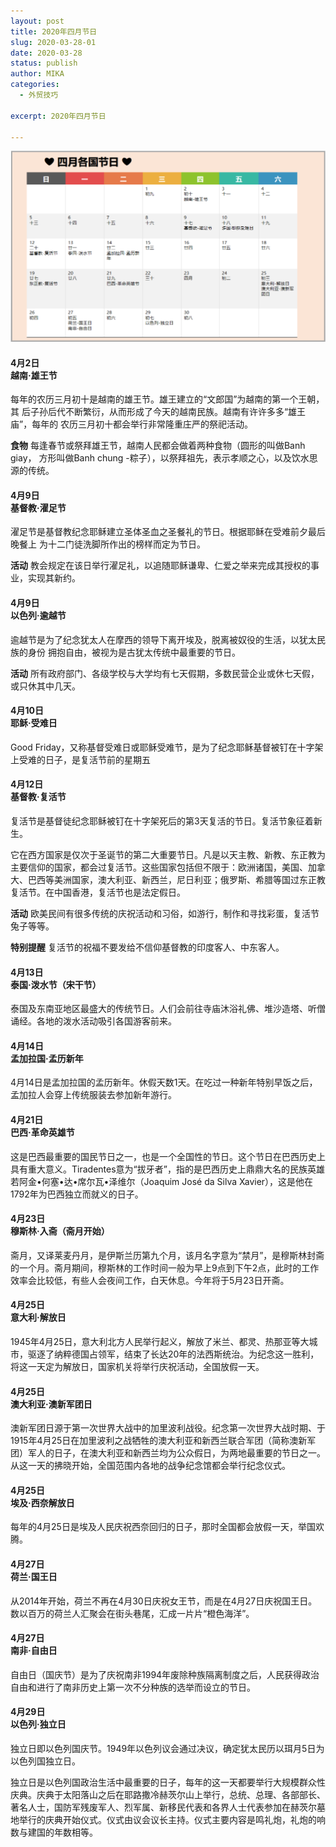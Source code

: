 ```yaml
---
layout: post
title: 2020年四月节日
slug: 2020-03-28-01
date: 2020-03-28
status: publish
author: MIKA
categories: 
  - 外贸技巧

excerpt: 2020年四月节日

---
```


![四月节日](./GoogleSkill/11.png)

#### 4月2日<br> 越南·雄王节

每年的农历三月初十是越南的雄王节。雄王建立的“文郎国”为越南的第一个王朝，其
后子孙后代不断繁衍，从而形成了今天的越南民族。越南有许许多多“雄王庙”，每年的
农历三月初十都会举行非常隆重庄严的祭祀活动。

**食物** 每逢春节或祭拜雄王节，越南人民都会做着两种食物（圆形的叫做Banh giay，
方形叫做Banh chung -粽子），以祭拜祖先，表示孝顺之心，以及饮水思源的传统。

#### 4月9日<br> 基督教·濯足节 

濯足节是基督教纪念耶稣建立圣体圣血之圣餐礼的节日。根据耶稣在受难前夕最后晚餐上
为十二门徒洗脚所作出的榜样而定为节日。

**活动** 教会规定在该日举行濯足礼，以追随耶稣谦卑、仁爱之举来完成其授权的事业，实现其新约。

#### 4月9日<br> 以色列·逾越节

逾越节是为了纪念犹太人在摩西的领导下离开埃及，脱离被奴役的生活，以犹太民族的身份
拥抱自由，被视为是古犹太传统中最重要的节日。

**活动** 所有政府部门、各级学校与大学均有七天假期，多数民营企业或休七天假，或只休其中几天。

#### 4月10日<br> 耶稣·受难日  

Good Friday，又称基督受难日或耶稣受难节，是为了纪念耶稣基督被钉在十字架上受难的日子，是复活节前的星期五

#### 4月12日<br> 基督教·复活节 

复活节是基督徒纪念耶稣被钉在十字架死后的第3天复活的节日。复活节象征着新生。

它在西方国家是仅次于圣诞节的第二大重要节日。凡是以天主教、新教、东正教为主要信仰的国家，都会过复活节。这些国家包括但不限于：欧洲诸国，美国、加拿大、巴西等美洲国家，澳大利亚、新西兰，尼日利亚；俄罗斯、希腊等国过东正教复活节。在中国香港，复活节也是法定假日。

**活动** 欧美民间有很多传统的庆祝活动和习俗，如游行，制作和寻找彩蛋，复活节兔子等等。

**特别提醒** 复活节的祝福不要发给不信仰基督教的印度客人、中东客人。

#### 4月13日<br> 泰国·泼水节（宋干节）

泰国及东南亚地区最盛大的传统节日。人们会前往寺庙沐浴礼佛、堆沙造塔、听僧诵经。各地的泼水活动吸引各国游客前来。

#### 4月14日<br> 孟加拉国·孟历新年

4月14日是孟加拉国的孟历新年。休假天数1天。在吃过一种新年特别早饭之后，孟加拉人会穿上传统服装去参加新年游行。

#### 4月21日<br> 巴西·革命英雄节

这是巴西最重要的国民节日之一，也是一个全国性的节日。这个节日在巴西历史上具有重大意义。Tiradentes意为“拔牙者”，指的是巴西历史上鼎鼎大名的民族英雄若阿金•何塞•达•席尔瓦•泽维尔（Joaquim José da Silva Xavier），这是他在1792年为巴西独立而就义的日子。

#### 4月23日<br> 穆斯林·入斋（斋月开始）

斋月，又译莱麦丹月，是伊斯兰历第九个月，该月名字意为“禁月”，是穆斯林封斋的一个月。斋月期间，穆斯林的工作时间一般为早上9点到下午2点，此时的工作效率会比较低，有些人会夜间工作，白天休息。今年将于5月23日开斋。

#### 4月25日<br> 意大利·解放日

1945年4月25日，意大利北方人民举行起义，解放了米兰、都灵、热那亚等大城市，驱逐了纳粹德国占领军，结束了长达20年的法西斯统治。为纪念这一胜利，将这一天定为解放日，国家机关将举行庆祝活动，全国放假一天。

#### 4月25日<br> 澳大利亚·澳新军团日

澳新军团日源于第一次世界大战中的加里波利战役。纪念第一次世界大战时期、于1915年4月25日在加里波利之战牺牲的澳大利亚和新西兰联合军团（简称澳新军团）军人的日子，在澳大利亚和新西兰均为公众假日，为两地最重要的节日之一。从这一天的拂晓开始，全国范围内各地的战争纪念馆都会举行纪念仪式。

#### 4月25日<br> 埃及·西奈解放日

每年的4月25日是埃及人民庆祝西奈回归的日子，那时全国都会放假一天，举国欢腾。

#### 4月27日<br> 荷兰·国王日

从2014年开始，荷兰不再在4月30日庆祝女王节，而是在4月27日庆祝国王日。数以百万的荷兰人汇聚会在街头巷尾，汇成一片片“橙色海洋”。

#### 4月27日<br> 南非·自由日

自由日（国庆节）是为了庆祝南非1994年废除种族隔离制度之后，人民获得政治自由和进行了南非历史上第一次不分种族的选举而设立的节日。

#### 4月29日<br> 以色列·独立日

独立日即以色列国庆节。1949年以色列议会通过决议，确定犹太民历以珥月5日为以色列国独立日。

独立日是以色列国政治生活中最重要的日子，每年的这一天都要举行大规模群众性庆典。庆典于太阳落山之后在耶路撒冷赫茨尔山上举行，总统、总理、各部部长、著名人士，国防军残废军人、烈军属、新移民代表和各界人士代表参加在赫茨尔墓地举行的庆典开始仪式。仪式由议会议长主持。仪式主要内容是鸣礼炮，礼炮的响数与建国的年数相等。

